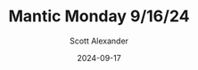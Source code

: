 ---
layout: podcast
title: "Mantic Monday 9/16/24"
author: Scott Alexander
description: https://www.astralcodexten.com/p/mantic-monday-91624
date: 2024-09-17
length: 2682057
duration: 670
guid: mantic-monday-91624
---
